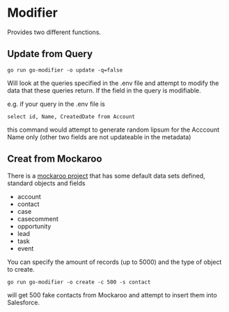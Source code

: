 # Modifier

Provides two different functions.

## Update from Query
```
go run go-modifier -o update -q=false
```
Will look at the queries specified in the .env file and attempt to modify the data that these queries return.
If the field in the query is modifiable. 

e.g. if your query in the .env file is 
```
select id, Name, CreatedDate from Account
``` 
this command would attempt to generate random lipsum for the Acccount Name only (other two fields are not updateable in the metadata)

## Creat from Mockaroo
There is a [mockaroo project](https://www.mockaroo.com/projects/25058) that has some default data sets defined, standard objects and fields 
* account
* contact
* case
* casecomment
* opportunity
* lead
* task
* event

You can specify the amount of records (up to 5000) and the type of object to create. 

```
go run go-modifier -o create -c 500 -s contact
```
will get 500 fake contacts from Mockaroo and attempt to insert them into Salesforce. 

